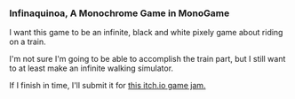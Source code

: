 ### Infinaquinoa, A Monochrome Game in MonoGame

I want this game to be an infinite, black and white pixely game about riding on a train.

I'm not sure I'm going to be able to accomplish the train part, but I still want to at least make an infinite walking simulator.

If I finish in time, I'll submit it for [this itch.io game jam.](https://itch.io/jam/small-and-infinite)
